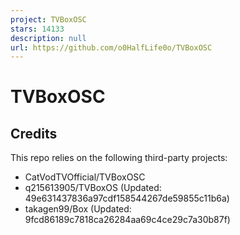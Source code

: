 ```yaml
---
project: TVBoxOSC
stars: 14133
description: null
url: https://github.com/o0HalfLife0o/TVBoxOSC
---
```


TVBoxOSC
========

Credits
-------

This repo relies on the following third-party projects:

-   CatVodTVOfficial/TVBoxOSC
-   q215613905/TVBoxOS (Updated: 49e631437836a97cdf158544267de59855c11b6a)
-   takagen99/Box (Updated: 9fcd86189c7818ca26284aa69c4ce29c7a30b87f)
